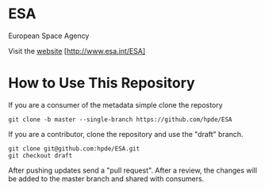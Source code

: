 # ESA

European Space Agency

Visit the [website](http://www.esa.int/ESA) [http://www.esa.int/ESA]

# How to Use This Repository

If you are a consumer of the metadata simple clone the repostory

````
git clone -b master --single-branch https://github.com/hpde/ESA
````

If you are a contributor, clone the repository and use the "draft" branch.
````
git clone git@github.com:hpde/ESA.git
git checkout draft
````

After pushing updates send a "pull request". After a review, the changes
will be added to the master branch and shared with consumers.

